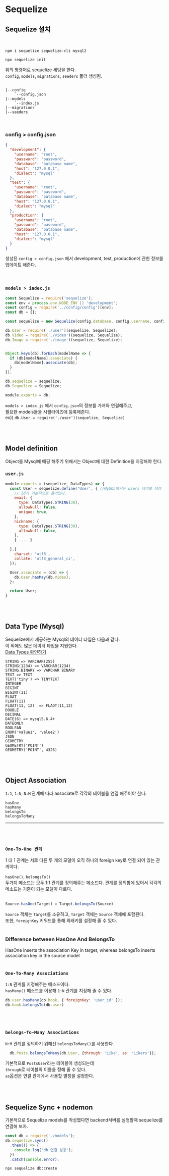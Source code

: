 # Sequelize

## Sequelize 설치
<br>

```
npm i sequelize sequelize-cli mysql2
```
```
npx sequelize init
```
위의 명령어로 sequelize 세팅을 한다. <br>
`config`, `models`, `migrations`, `seeders` 폴더 생성됨.

```

|--config
    `--config.json
|--models
    `--index.js
|--migrations
|--seeders

```
<br>

### config > config.json
```json
{
  "development": {
    "username": "root",
    "password": "password",
    "database": "batabase name",
    "host": "127.0.0.1",
    "dialect": "mysql"
  },
  "test": {
    "username": "root",
    "password": "password",
    "database": "batabase name",
    "host": "127.0.0.1",
    "dialect": "mysql"
  },
  "production": {
    "username": "root",
    "password": "password",
    "database": "batabase name",
    "host": "127.0.0.1",
    "dialect": "mysql"
  }
}
```
생성된 `config > config.json` 에서 development, test, production에 관한 정보를 업데이트 해준다.
<br><br><br>

### `models > index.js`
```js
const Sequelize = require('sequelize');
const env = process.env.NODE_ENV || 'development';
const config = require('../config/config')[env];
const db = {};

const sequelize = new Sequelize(config.database, config.username, config.password, config);

db.User = require('./user')(sequelize, Sequelize);
db.Video = require('./video')(sequelize, Sequelize);
db.Image = require('./image')(sequelize, Sequelize);


Object.keys(db).forEach(modelName => {
  if (db[modelName].associate) {
    db[modelName].associate(db);
  }
});

db.sequelize = sequelize;
db.Sequelize = Sequelize;

module.exports = db;

```
`models > index.js` 에서 `config.json`의 정보를 가져와 연결해주고, <br>
필요한 models들을 시퀄라이즈에 등록해준다. <br>
ex)) `db.User = require('./user')(sequelize, Sequelize)` 

<br><br>

## Model definition

Object를  Mysql에 매핑 해주기 위해서는 Object에 대한 Definition을 지정해야 한다.

### `user.js`
```js
module.exports = (sequelize, DataTypes) => {
  const User = sequelize.define('User', { //MySQL에서는 users 테이블 생성
    // id가 기본적으로 들어있다.
    email: {
      type: DataTypes.STRING(30),
      allowNull: false,
      unique: true,
    },
    nickname: {
      type: DataTypes.STRING(30),
      allowNull: false,
    },
    { .... }

  },{
    charset: 'utf8',
    collate: 'utf8_general_ci',
  });

  User.associate = (db) => {
    db.User.hasMay(db.Video);
  };

  return User;
}
```
<br><br>

## Data Type (Mysql)
Sequelize에서 제공하는 Mysql의 데이터 타입은 다음과 같다. <br>
이 외에도 많은 데이터 타입을 지원한다.<br>
[Data Types 확인하기](https://sequelize.org/master/manual/model-basics.html#data-types)



```
STRING => VARCHAR(255)
STRING(1234) => VARCHAR(1234)
STRING.BINARY => VARCHAR BINARY
TEXT => TEXT
TEXT('tiny') => TINYTEXT
INTEGER
BIGINT
BIGINT(11)
FLOAT
FLOAT(11)
FLOAT(11, 12)  => FLAOT(11,12)
DOUBLE
DECIMAL
DATE(6) => mysql5.6.4+
DATEONLY
BOOLEAN
ENUM('value1', 'value2')
JSON
GEOMETRY
GEOMETRY('POINT')
GEOMETRY('POINT', 4326)
```
<br><br>


## Object Association


`1:1`, `1:N`, `N:M` 관계에 따라 associate로 각각의 테이블을 연결 해주어야 한다.

`hasOne` <br>
`hasMany` <br>
`belongsTo` <br>
`belongsToMany` <br>

------
<br><br>

### `One-To-One 관계`
1 대 1 관계는 서로 다른 두 개의 모델이 오직 하나의 foreign key로 연결 되어 있는 관계이다.
<br>

`hasOne()`, `belongsTo()` 
<br>
두가지 메소드는 모두 1:1 관계를 정의해주는 메소드다.
관계를 정의함에 있어서 각각의 메소드는 기준이 되는 모델이 다르다.
<br><br>
```js
Source.hasOne(Target) = Target.belongsTo(Source) 
```
`Source` 객체는 `Target`를 소유하고, `Target` 객체는 `Source` 객체에 포함된다.
<br>
또한, `foreignKey` 키워드를 통해 외래키를 설정해 줄 수 있다.
<br><br>

### Difference between HasOne And BelongsTo
HasOne inserts the association Key in target, whereas belongsTo inserts association key in the source model
<br><br>

### `One-To-Many Associations`
`1:N` 관계를 지정해주는 메소드이다.
<br>
`hasMany()` 메소드를 이용해 `1:N` 관계를 지정해 줄 수 있다.

```js
db.user.hasMany(db.book, { foreignKey: 'user_id' });
db.book.belongsTo(db.user)
```
<br><br>

### `belongs-To-Many Associations`
`N:M` 관계를 정의하기 위해선 `belongsToMany()`를 사용한다.

```js
  db.Posts.belongsToMany(db.User, {through: 'Like', as: 'Likers'});
```
기본적으로 `PostsUser`라는 테이블이 생성되는데 
<br>
`through`로 테이블의 이름을 정해 줄 수 있다.
<br>
`as`옵션은 연결 관계에서 사용할 별칭을 설정한다.
<br>


<br><br>

## Sequelize Sync + nodemon
기본적으로 Sequelize models를 작성했다면 backend서버를 실행할때 sequelize를 연결해 보자.
```js
const db = require('./models');
db.sequelize.sync()
  .then(() => {
    console.log('db 연결 성공');
  })
  .catch(console.error);
```
```
npx sequelize db:create
```

<br>
<br>
<br>